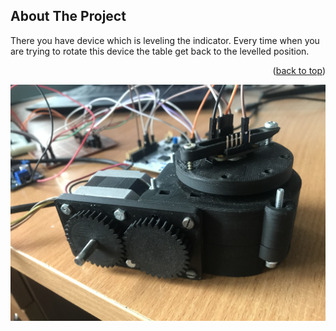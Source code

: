 
<!-- ABOUT THE PROJECT -->
## About The Project

There you have device which is leveling the indicator. Every time when you are trying to rotate this device the table get back to the levelled position.

<p align="right">(<a href="#top">back to top</a>)</p>

![My Remote Image](Screens/IMG_1454.JPG)
